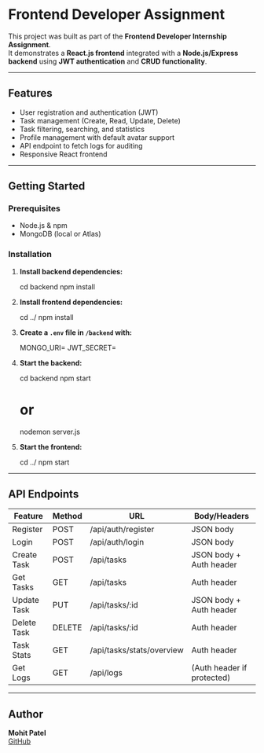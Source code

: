 # Frontend Developer Assignment 

This project was built as part of the **Frontend Developer Internship Assignment**.  
It demonstrates a **React.js frontend** integrated with a **Node.js/Express backend** using **JWT authentication** and **CRUD functionality**.

---

## Features

- User registration and authentication (JWT)
- Task management (Create, Read, Update, Delete)
- Task filtering, searching, and statistics
- Profile management with default avatar support
- API endpoint to fetch logs for auditing
- Responsive React frontend

---

## Getting Started

### Prerequisites

- Node.js & npm
- MongoDB (local or Atlas)

### Installation

1. **Install backend dependencies:**

   cd backend
   npm install


2. **Install frontend dependencies:**

   cd ../
   npm install


3. **Create a `.env` file in `/backend` with:**

   MONGO_URI=<your-mongodb-uri>
   JWT_SECRET=<your-secret>


4. **Start the backend:**

   cd backend
   npm start
   # or
   nodemon server.js


5. **Start the frontend:**

   cd ../
   npm start


---

## API Endpoints

| Feature         | Method | URL                                         | Body/Headers                |
|-----------------|--------|---------------------------------------------|-----------------------------|
| Register        | POST   | /api/auth/register                          | JSON body                   |
| Login           | POST   | /api/auth/login                             | JSON body                   |
| Create Task     | POST   | /api/tasks                                  | JSON body + Auth header     |
| Get Tasks       | GET    | /api/tasks                                  | Auth header                 |
| Update Task     | PUT    | /api/tasks/:id                              | JSON body + Auth header     |
| Delete Task     | DELETE | /api/tasks/:id                              | Auth header                 |
| Task Stats      | GET    | /api/tasks/stats/overview                   | Auth header                 |
| Get Logs        | GET    | /api/logs                                   | (Auth header if protected)  |

---
## Author
**Mohit Patel**  
[GitHub](https://github.com/MR-MOHITPATEL)
